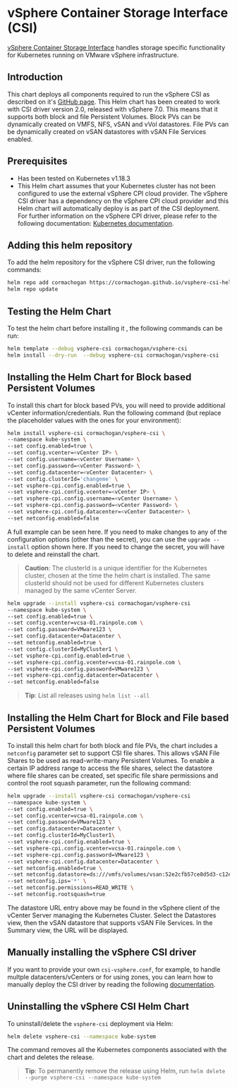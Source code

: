 # vSphere Container Storage Interface (CSI)

[vSphere Container Storage Interface](https://github.com/kubernetes-sigs/vsphere-csi-driver) handles storage specific functionality for Kubernetes running on VMware vSphere infrastructure.

## Introduction

This chart deploys all components required to run the vSphere CSI as described on it's [GitHub page](https://vsphere-csi-driver.sigs.k8s.io/). This Helm chart has been created to work with CSI driver version 2.0, released with vSphere 7.0. This means that it supports both block and file Persistent Volumes. Block PVs can be dynamically created on VMFS, NFS, vSAN and vVol datastores. File PVs can be dynamically created on vSAN datastores with vSAN File Services enabled.

## Prerequisites

- Has been tested on Kubernetes v1.18.3
- This Helm chart assumes that your Kubernetes cluster has not been configured to use the external vSphere CPI cloud provider. The vSphere CSI driver has a dependency on the vSphere CPI cloud provider and this Helm chart will automatically deploy is as part of the CSI deployment. For further information on the vSphere CPI driver, please refer to the following documentation: [Kubernetes documentation](https://kubernetes.io/docs/tasks/administer-cluster/running-cloud-controller/#running-cloud-controller-manager).

## Adding this helm repository

To add the helm repository for the vSphere CSI driver, run the following commands:

```bash
helm repo add cormachogan https://cormachogan.github.io/vsphere-csi-helmchart
helm repo update
```

## Testing the Helm Chart

To test the helm chart before installing it , the following commands can be run:

```bash
helm template --debug vsphere-csi cormachogan/vsphere-csi
helm install --dry-run  --debug vsphere-csi cormachogan/vsphere-csi
```

## Installing the Helm Chart for Block based Persistent Volumes

To install this chart for block based PVs, you will need to provide additional vCenter information/credentials. Run the following command (but replace the placeholder values with the ones for your environment):

```bash
helm install vsphere-csi cormachogan/vsphere-csi \
--namespace kube-system \
--set config.enabled=true \
--set config.vcenter=<vCenter IP> \
--set config.username=<vCenter Username> \
--set config.password=<vCenter Password> \
--set config.datacenter=<vCenter Datacenter> \
--set config.clusterId='changeme' \
--set vsphere-cpi.config.enabled=true \
--set vsphere-cpi.config.vcenter=<vCenter IP> \
--set vsphere-cpi.config.username=<vCenter Username> \
--set vsphere-cpi.config.password=<vCenter Password> \
--set vsphere-cpi.config.datacenter=<vCenter Datacenter> \
--set netconfig.enabled=false
```

A full example can be seen here. If you need to make changes to any of the configuration options (other than the secret), you can use the `upgrade --install` option shown here. If you need to change the secret, you will have to delete and reinstall the chart.

> **Caution**: The clusterId is a unique identifier for the Kubernetes cluster, chosen at the time the helm chart is installed. The same clusterId should not be used for different Kubernetes clusters managed by the same vCenter Server.

```bash
helm upgrade --install vsphere-csi cormachogan/vsphere-csi
--namespace kube-system \
--set config.enabled=true \
--set config.vcenter=vcsa-01.rainpole.com \
--set config.password=VMware123 \
--set config.datacenter=Datacenter \
--set netconfig.enabled=true \
--set config.clusterId=MyCluster1 \
--set vsphere-cpi.config.enabled=true \
--set vsphere-cpi.config.vcenter=vcsa-01.rainpole.com \
--set vsphere-cpi.config.password=VMware123 \
--set vsphere-cpi.config.datacenter=Datacenter \
--set netconfig.enabled=false
```

> **Tip**: List all releases using `helm list --all`

## Installing the Helm Chart for Block and File based Persistent Volumes

To install this helm chart for both block and file PVs, the chart includes a `netconfig` parameter set to support CSI file shares. This allows vSAN File Shares to be used as read-write-many Persistent Volumes. To enable a certain IP address range to access the file shares, select the datastore where file shares can be created, set specific file share permissions and control the root squash parameter, run the following command:

```bash
helm upgrade --install vsphere-csi cormachogan/vsphere-csi
--namespace kube-system \
--set config.enabled=true \
--set config.vcenter=vcsa-01.rainpole.com \
--set config.password=VMware123 \
--set config.datacenter=Datacenter \
--set config.clusterId=MyCluster1\ 
--set vsphere-cpi.config.enabled=true \
--set vsphere-cpi.config.vcenter=vcsa-01.rainpole.com \
--set vsphere-cpi.config.password=VMware123 \
--set vsphere-cpi.config.datacenter=Datacenter \
--set netconfig.enabled=true \
--set netconfig.datastore=ds:///vmfs/volumes/vsan:52e2cfb57ce8d5d3-c12e042893ff2f76/ \
--set netconfig.ips='*' \
--set netconfig.permissions=READ_WRITE \
--set netconfig.rootsquash=true
```

The datastore URL entry above may be found in the vSphere client of the vCenter Server managing the Kubernetes Cluster. Select the Datastores view, then the vSAN datastore that supports vSAN File Services. In the Summary view, the URL will be displayed.

## Manually installing the vSphere CSI driver

If you want to provide your own `csi-vsphere.conf`, for example, to handle multple datacenters/vCenters or for using zones, you can learn how to manually deploy the CSI driver by reading the following [documentation](https://vsphere-csi-driver.sigs.k8s.io/driver-deployment/installation.html).

## Uninstalling the vSphere CSI Helm Chart

To uninstall/delete the `vsphere-csi` deployment via Helm:

```bash
helm delete vsphere-csi --namespace kube-system
```

The command removes all the Kubernetes components associated with the chart and deletes the release.

> **Tip**: To permanently remove the release using Helm, run `helm delete --purge vsphere-csi --namespace kube-system`
